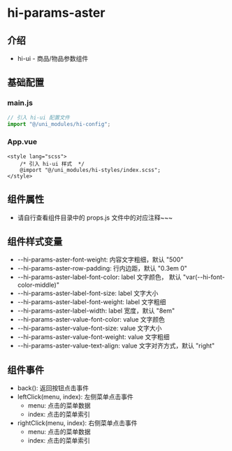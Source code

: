 # hi-params-aster

## 介绍

-   hi-ui - 商品/物品参数组件

## 基础配置

### main.js

```javascript
// 引入 hi-ui 配置文件
import "@/uni_modules/hi-config";
```

### App.vue

```vue
<style lang="scss">
    /* 引入 hi-ui 样式  */
    @import "@/uni_modules/hi-styles/index.scss";
</style>
```

## 组件属性

-   请自行查看组件目录中的 props.js 文件中的对应注释~~~

## 组件样式变量

-   --hi-params-aster-font-weight: 内容文字粗细，默认 "500"
-   --hi-params-aster-row-padding: 行内边距，默认 "0.3em 0"
-   --hi-params-aster-label-font-color: label 文字颜色， 默认 "var(--hi-font-color-middle)"
-   --hi-params-aster-label-font-size: label 文字大小
-   --hi-params-aster-label-font-weight: label 文字粗细
-   --hi-params-aster-label-width: label 宽度，默认 "8em"
-   --hi-params-aster-value-font-color: value 文字颜色
-   --hi-params-aster-value-font-size: value 文字大小
-   --hi-params-aster-value-font-weight: value 文字粗细
-   --hi-params-aster-value-text-align: value 文字对齐方式，默认 "right"

## 组件事件

-   back(): 返回按钮点击事件
-   leftClick(menu, index): 左侧菜单点击事件
    -   menu: 点击的菜单数据
    -   index: 点击的菜单索引
-   rightClick(menu, index): 右侧菜单点击事件
    -   menu: 点击的菜单数据
    -   index: 点击的菜单索引
